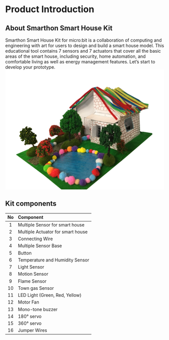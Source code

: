 # Product Introduction

## About Smarthon Smart House Kit
Smarthon Smart House Kit for micro:bit is a collaboration of computing and engineering with art for users to design and build a smart house model. This educational tool contains 7 sensors and 7 actuators that cover all the basic areas of the smart house, including security, home automation, and comfortable living as well as energy management features. Let’s start to develop your prototype. 
![pic](images/01Smarthouse.png)

## Kit components

No | Component
:-: | :--
1|Multiple Sensor for smart house
2|Multiple Actuator for smart house
3|Connecting Wire
4|Multiple Sensor Base
5|Button
6|Temperature and Humidity Sensor
7|Light Sensor
8|Motion Sensor
9|Flame Sensor
10|Town gas Sensor
11|LED Light (Green, Red, Yellow)
12|Motor Fan
13|Mono-tone buzzer
14|180&deg; servo
15|360&deg; servo
16|Jumper Wires
